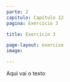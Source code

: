 ```yaml
---
parte: 2
capitulo: Capítulo 12
pagina: Exercício 3

title: Exercício 3

page-layout: exercise
image:

---
```


Aqui vai o texto

